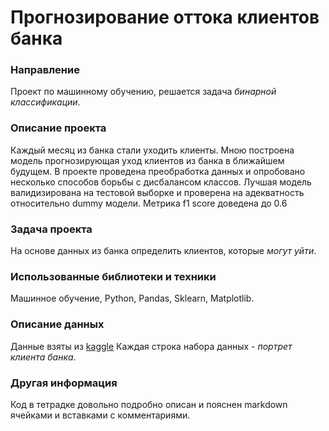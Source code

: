 # Прогнозирование оттока клиентов банка

### Направление
Проект по машинному обучению, решается задача *бинарной классификации*.

### Описание проекта
Каждый месяц из банка стали уходить клиенты. Мною построена модель прогнозирующая уход клиентов из банка в ближайшем будущем. В проекте проведена преобработка данных и опробовано несколько способов борьбы с дисбалансом классов. Лучшая модель валидизирована на тестовой выборке и проверена на адекватность относительно dummy модели. Метрика f1 score доведена до 0.6

### Задача проекта
На основе данных из банка определить клиентов, которые *могут уйти*.

### Использованные библиотеки и техники
Машинное обучение, Python, Pandas, Sklearn, Matplotlib.

### Описание данных
Данные взяты из [kaggle](https://www.kaggle.com/barelydedicated/bank-customer-churn-modeling)
Каждая строка набора данных - *портрет клиента банка*.

### Другая информация
Код в тетрадке довольно подробно описан и пояснен markdown ячейками и вставками с комментариями.
